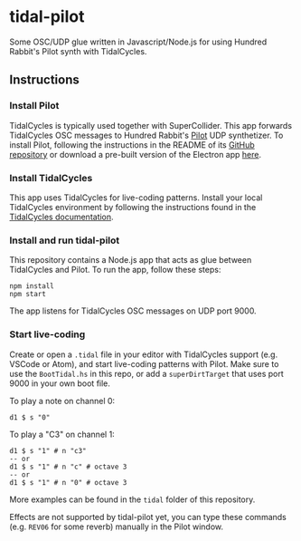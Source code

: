 # tidal-pilot

Some OSC/UDP glue written in Javascript/Node.js for using Hundred Rabbit's Pilot synth with TidalCycles.

## Instructions

### Install Pilot

TidalCycles is typically used together with SuperCollider. This app forwards TidalCycles OSC messages to Hundred Rabbit's [Pilot](https://github.com/hundredrabbits/Pilot) UDP synthetizer. To install Pilot, following the instructions in the README of its [GitHub repository](https://github.com/hundredrabbits/Pilot) or download a pre-built version of the Electron app [here](https://hundredrabbits.itch.io/pilot).

### Install TidalCycles

This app uses TidalCycles for live-coding patterns. Install your local TidalCycles environment by following the instructions found in the [TidalCycles documentation](https://tidalcycles.org/index.php/Installation).

### Install and run tidal-pilot

This repository contains a Node.js app that acts as glue between TidalCycles and Pilot. To run the app, follow these steps:

```
npm install
npm start
```

The app listens for TidalCycles OSC messages on UDP port 9000.

### Start live-coding

Create or open a `.tidal` file in your editor with TidalCycles support (e.g. VSCode or Atom), and start live-coding patterns with Pilot. Make sure to use the `BootTidal.hs` in this repo, or add a `superDirtTarget` that uses port 9000 in your own boot file. 

To play a note on channel 0: 

```
d1 $ s "0"
```

To play a "C3" on channel 1:

```
d1 $ s "1" # n "c3"
-- or 
d1 $ s "1" # n "c" # octave 3
-- or 
d1 $ s "1" # n "0" # octave 3
```

More examples can be found in the `tidal` folder of this repository.

Effects are not supported by tidal-pilot yet, you can type these commands (e.g. `REV06` for some reverb) manually in the Pilot window.